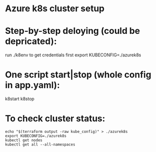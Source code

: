 # Azure k8s cluster setup
# Step-by-step deloying (could be depricated):
run ./k8env to get credentials first
export KUBECONFIG=./azurek8s
# One script start|stop (whole config in app.yaml):
k8start
k8stop
# To check cluster status:
    echo "$(terraform output -raw kube_config)" > ./azurek8s
    export KUBECONFIG=./azurek8s
    kubectl get nodes
    kubectl get all --all-namespaces 